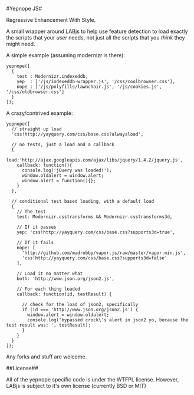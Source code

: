 #Yepnope JS#

Regressive Enhancement With Style.

A small wrapper around LABjs to help use feature detection to load exactly the scripts that your _user_ needs, not just all the scripts that you _think_ they might need.

A simple example (assuming modernizr is there):

    yepnope([
      {
        test : Modernizr.indexeddb,
        yep  : ['/js/indexeddb-wrapper.js', '/css/coolbrowser.css'],
        nope : ['/js/polyfills/lawnchair.js', '/js/cookies.js', '/css/oldbrowser.css']
      }
    ]);

A crazy/contrived example:

    yepnope([
      // straight up load
      'css!http://yayquery.com/css/base.css?alwaysload',
      
      // no tests, just a load and a callback
      {
        load:'http://ajax.googleapis.com/ajax/libs/jquery/1.4.2/jquery.js',
        callback: function(){
          console.log('jQuery was loaded!');
          window.oldalert = window.alert;
          window.alert = function(){};
        }
      },
      
      // conditional test based loading, with a default load
      {
        // The test
        test: Modernizr.csstransforms && Modernizr.csstransforms3d,
        
        // If it passes
        yep: 'css!http://yayquery.com/css/base.css?supports3d=true',
        
        // If it fails
        nope: [
          'http://github.com/madrobby/vapor.js/raw/master/vapor.min.js',
          'css!http://yayquery.com/css/base.css?supports3d=false'
        ],
        
        // Load it no matter what
        both: 'http://www.json.org/json2.js',
        
        // For each thing loaded
        callback: function(id, testResult) {
          
          // check for the load of json2, specifically
          if (id === 'http://www.json.org/json2.js') {
            window.alert = window.oldalert;
            console.log('bypassed crock\'s alert in json2 yo, because the test result was: ', testResult);
          }
        }
      }
    ]);

Any forks and stuff are welcome.

##License##

All of the yepnope specific code is under the WTFPL license. However, LABjs is subject to it's own license (currently BSD or MIT)
